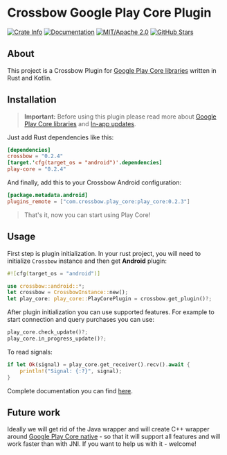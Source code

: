 # Crossbow Google Play Core Plugin

[![Crate Info](https://img.shields.io/crates/v/play-core.svg)](https://crates.io/crates/play-core)
[![Documentation](https://img.shields.io/badge/docs.rs-play_core-green)](https://docs.rs/play-core/)
[![MIT/Apache 2.0](https://img.shields.io/badge/license-MIT%2FApache-blue.svg)](https://github.com/dodorare/crossbow#license)
[![GitHub Stars](https://img.shields.io/github/stars/dodorare/crossbow.svg?style=social)](https://github.com/dodorare/crossbow/stargazers)

## About

This project is a Crossbow Plugin for [Google Play Core libraries](https://developer.android.com/guide/playcore) written in Rust and Kotlin.

## Installation

> **Important:** Before using this plugin please read more about [Google Play Core libraries](https://developer.android.com/guide/playcore) and [In-app updates](https://developer.android.com/guide/playcore/in-app-updates).

Just add Rust dependencies like this:

```toml
[dependencies]
crossbow = "0.2.4"
[target.'cfg(target_os = "android")'.dependencies]
play-core = "0.2.4"
```

And finally, add this to your Crossbow Android configuration:

```toml
[package.metadata.android]
plugins_remote = ["com.crossbow.play_core:play_core:0.2.3"]
```

> That's it, now you can start using Play Core!

## Usage

First step is plugin initialization. In your rust project, you will need to initialize `Crossbow` instance and then get **Android** plugin:

```rust
#![cfg(target_os = "android")]

use crossbow::android::*;
let crossbow = CrossbowInstance::new();
let play_core: play_core::PlayCorePlugin = crossbow.get_plugin()?;
```

After plugin initialization you can use supported features. For example to start connection and query purchases you can use:

```rust
play_core.check_update()?;
play_core.in_progress_update()?;
```

To read signals:

```rust
if let Ok(signal) = play_core.get_receiver().recv().await {
    println!("Signal: {:?}", signal);
}
```

Complete documentation you can find [here](https://docs.rs/play-core/).

## Future work

Ideally we will get rid of the Java wrapper and will create C++ wrapper around [Google Play Core native](https://developer.android.com/reference/native/play/core) - so that it will support all features and will work faster than with JNI. If you want to help us with it - welcome!
